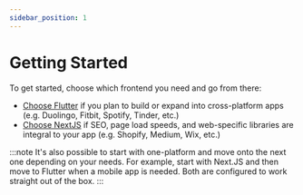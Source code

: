 ```yaml
---
sidebar_position: 1
---
```

# Getting Started

To get started, choose which frontend you need and go from there:

- [Choose Flutter](frontend/flutter/README.md) if you plan to build or expand into cross-platform apps (e.g. Duolingo, Fitbit, Spotify, Tinder, etc.)
- [Choose NextJS](frontend/nextjs/README.md) if SEO, page load speeds, and web-specific libraries are integral to your app (e.g. Shopify, Medium, Wix, etc.)

:::note
It's also possible to start with one-platform and move onto the next one depending on your needs. For example, start with Next.JS and then move to Flutter when a mobile app is needed. Both are configured to work straight out of the box.
:::